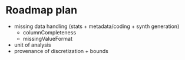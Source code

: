 # Roadmap plan

- missing data handling (stats + metadata/coding + synth generation)
    - columnCompleteness
    - missingValueFormat
- unit of analysis
- provenance of discretization + bounds